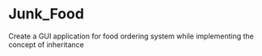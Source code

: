 # Junk_Food
Create a GUI application for food ordering system while implementing the concept of inheritance

